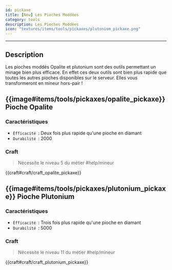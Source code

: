 ```yaml
---
id: pickaxe
title: [New] Les Pioches Moddées
category: tools
description: Les Pioches Moddées
icon: "textures/items/tools/pickaxes/plutonium_pickaxe.png"
---
```

___
## Description

Les pioches moddés Opalite et plutonium sont des outils permettant un minage bien plus efficace. 
En effet ces deux outils sont bien plus rapide que toutes les autres pioches disponibles sur le serveur. 
Elles vous transformeront en mineur hors-pair !

## {{image#items/tools/pickaxes/opalite_pickaxe}} Pioche Opalite 

### Caractéristiques

- ``Éfficacité ``: Deux fois plus rapide qu'une pioche en diamant 
- ``Durabilité ``: 2000

### Craft 

> Nécessite le niveau 5 du métier #help/mineur

{{craft#craft/craft_opalite_pickaxe}} 

## {{image#items/tools/pickaxes/plutonium_pickaxe}} Pioche Plutonium

### Caractéristiques

- ``Éfficacité ``: Trois fois plus rapide qu'une pioche en diamant 
- ``Durabilité ``: 5000

### Craft 

> Nécessite le niveau 11 du métier #help/mineur

{{craft#craft/craft_plutonium_pickaxe}} 
